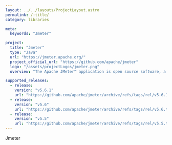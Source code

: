 ```yaml
---
layout: ../../layouts/ProjectLayout.astro
permalink: /:title/
category: libraries

meta:
  keywords: "Jmeter"

project:
  title: "Jmeter"
  type: "Java"
  url: "https://jmeter.apache.org/"
  project_official_url: "https://github.com/apache/jmeter"
  logo: "/assets/projectLogos/jmeter.png"
  overview: "The Apache JMeter™ application is open source software, a 100% pure Java application designed to load test functional behavior and measure performance. It was originally designed for testing Web Applications but has since expanded to other test functions.It can be used to simulate a heavy load on a server, group of servers, network or object to test its strength or to analyze overall performance under different load types."

supported_releases:
  - release:
    version: "v5.6.1"
    url: "https://github.com/apache/jmeter/archive/refs/tags/rel/v5.6.1.tar.gz"
  - release:
    version: "v5.6"
    url: "https://github.com/apache/jmeter/archive/refs/tags/rel/v5.6.tar.gz"
  - release:
    version: "v5.5"
    url: "https://github.com/apache/jmeter/archive/refs/tags/rel/v5.5.tar.gz"
---
```


<p>Jmeter</p>
